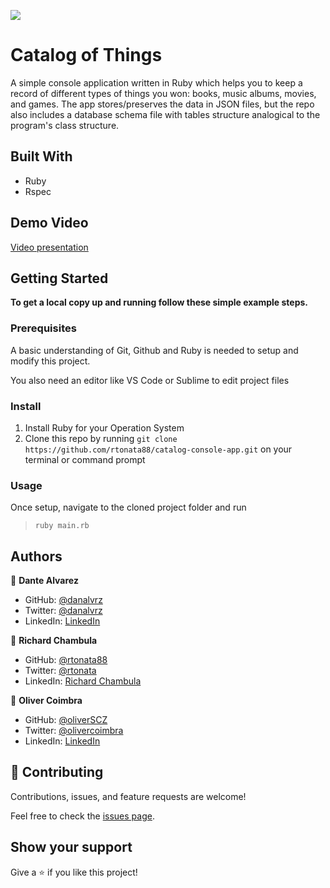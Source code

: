 ![](https://img.shields.io/badge/Microverse-blueviolet)

# Catalog of Things
A simple console application written in Ruby which helps you to keep a record of different types of things you won: books, music albums, movies, and games. The app stores/preserves the data in JSON files, but the repo also includes a database schema file with tables structure analogical to the program's class structure.

## Built With

- Ruby
- Rspec

## Demo Video
[Video presentation](https://drive.google.com/file/d/15haZRP4qwWjlJk8uoeNIGkXegywRIivP/view?usp=sharing)

## Getting Started

**To get a local copy up and running follow these simple example steps.**

### Prerequisites
A basic understanding of Git, Github and Ruby is needed to setup and modify this project.

You also need an editor like VS Code or Sublime to edit project files

### Install
1. Install Ruby for your Operation System
2. Clone this repo by running `git clone https://github.com/rtonata88/catalog-console-app.git` on your terminal or command prompt

### Usage
Once setup, navigate to the cloned project folder and run

>`ruby main.rb`

## Authors

👤 **Dante Alvarez**

- GitHub: [@danalvrz](https://github.com/danalvrz)
- Twitter: [@danalvrz](https://twitter.com/danalvrz)
- LinkedIn: [LinkedIn](https://www.linkedin.com/in/dante-álvarez-p)

👤 **Richard Chambula**

- GitHub: [@rtonata88](https://github.com/rtonata88)
- Twitter: [@rtonata](https://twitter.com/rtonata)
- LinkedIn: [Richard Chambula](https://www.linkedin.com/in/richard-chambula-49198425/)

👤 **Oliver Coimbra**

- GitHub: [@oliverSCZ](https://github.com/oliverSCZ)
- Twitter: [@olivercoimbra](https://twitter.com/olivercoimbra)
- LinkedIn: [LinkedIn](https://www.linkedin.com/in/olivercoimbra)

## 🤝 Contributing

Contributions, issues, and feature requests are welcome!

Feel free to check the [issues page](../../issues/).

## Show your support

Give a ⭐️ if you like this project!